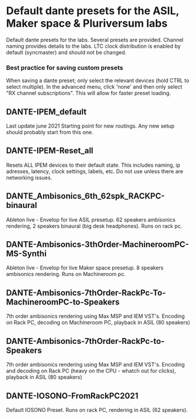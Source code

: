 # Default dante presets for the ASIL, Maker space & Pluriversum labs
Default dante presets for the labs.  Several presets are provided. Channel naming provides details to the labs. LTC clock distribution is enabled by default (syncmaster) and should not be changed.


### Best practice for saving custom presets
When saving a dante preset; only select the relevant devices (hold CTRL to select multiple). In the advanced menu, click 'none' and then only select "RX channel subscriptions".  This will allow for faster preset loading.


## DANTE-IPEM_default
Last update june 2021
Starting point for new routings.  Any new setup should probably start from this one.

## DANTE-IPEM-Reset_all
Resets ALL IPEM devices to their default state.  This includes naming, ip adresses, latency, clock settings,   labels, etc.  Do not use unless there are networking issues.


## DANTE_Ambisonics_6th_62spk_RACKPC-binaural
Ableton live - Envelop for live ASIL presetup.  62 speakers ambisonics rendering, 2 speakers binaural (big desk headphones). 
Runs on rack pc.


## DANTE-Ambisonics-3thOrder-MachineroomPC-MS-Synthi
Ableton live - Envelop for live Maker space presetup.  8 speakers ambisonics rendering.
Runs on Machineroom pc.

## DANTE-Ambisonics-7thOrder-RackPc-To-MachineroomPC-to-Speakers
7th order ambisonics rendering using Max MSP and IEM VST's.
Encoding on Rack PC, decoding on Machineroom PC, playback in ASIL (80 speakers)

## DANTE-Ambisonics-7thOrder-RackPc-to-Speakers
7th order ambisonics rendering using Max MSP and IEM VST's.
Encoding and decoding on Rack PC (heavy on the CPU - whatch out for clicks), playback in ASIL (80 speakers)

## DANTE-IOSONO-FromRackPC2021
Default IOSONO Preset.  Runs on rack PC, rendering in ASIL (62 speakers).
